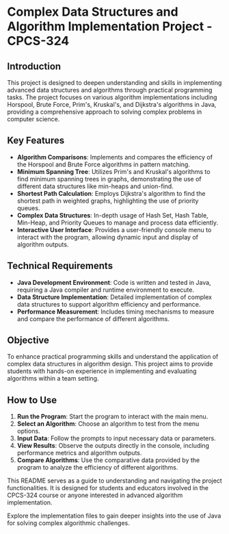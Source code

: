 # Complex Data Structures and Algorithm Implementation Project - CPCS-324

## Introduction
This project is designed to deepen understanding and skills in implementing advanced data structures and algorithms through practical programming tasks. The project focuses on various algorithm implementations including Horspool, Brute Force, Prim's, Kruskal's, and Dijkstra's algorithms in Java, providing a comprehensive approach to solving complex problems in computer science.

## Key Features

- **Algorithm Comparisons**: Implements and compares the efficiency of the Horspool and Brute Force algorithms in pattern matching.
- **Minimum Spanning Tree**: Utilizes Prim's and Kruskal's algorithms to find minimum spanning trees in graphs, demonstrating the use of different data structures like min-heaps and union-find.
- **Shortest Path Calculation**: Employs Dijkstra's algorithm to find the shortest path in weighted graphs, highlighting the use of priority queues.
- **Complex Data Structures**: In-depth usage of Hash Set, Hash Table, Min-Heap, and Priority Queues to manage and process data efficiently.
- **Interactive User Interface**: Provides a user-friendly console menu to interact with the program, allowing dynamic input and display of algorithm outputs.

## Technical Requirements

- **Java Development Environment**: Code is written and tested in Java, requiring a Java compiler and runtime environment to execute.
- **Data Structure Implementation**: Detailed implementation of complex data structures to support algorithm efficiency and performance.
- **Performance Measurement**: Includes timing mechanisms to measure and compare the performance of different algorithms.

## Objective

To enhance practical programming skills and understand the application of complex data structures in algorithm design. This project aims to provide students with hands-on experience in implementing and evaluating algorithms within a team setting.

## How to Use

1. **Run the Program**: Start the program to interact with the main menu.
2. **Select an Algorithm**: Choose an algorithm to test from the menu options.
3. **Input Data**: Follow the prompts to input necessary data or parameters.
4. **View Results**: Observe the outputs directly in the console, including performance metrics and algorithm outputs.
5. **Compare Algorithms**: Use the comparative data provided by the program to analyze the efficiency of different algorithms.

This README serves as a guide to understanding and navigating the project functionalities. It is designed for students and educators involved in the CPCS-324 course or anyone interested in advanced algorithm implementation.

Explore the implementation files to gain deeper insights into the use of Java for solving complex algorithmic challenges.

